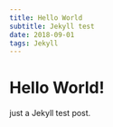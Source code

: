 ```yaml
---
title: Hello World
subtitle: Jekyll test
date: 2018-09-01
tags: Jekyll
---
```


# Hello World!

just a Jekyll test post.